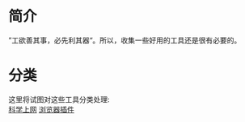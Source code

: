 # 简介
”工欲善其事，必先利其器“。所以，收集一些好用的工具还是很有必要的。  
# 分类  
这里将试图对这些工具分类处理:  
[科学上网](./科学上网/index.md)
[浏览器插件](./浏览器插件/index.md)  
